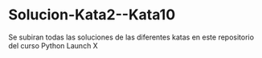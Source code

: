 # Solucion-Kata2--Kata10
Se subiran todas las soluciones de las diferentes katas en este repositorio del curso Python Launch X
